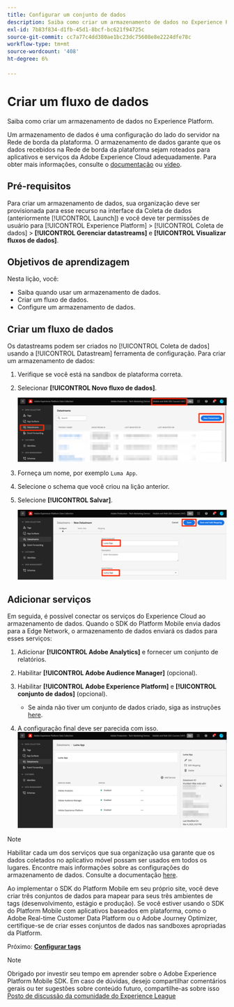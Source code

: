 ```yaml
---
title: Configurar um conjunto de dados
description: Saiba como criar um armazenamento de dados no Experience Platform.
exl-id: 7b83f834-d1fb-45d1-8bcf-bc621f94725c
source-git-commit: cc7a77c4dd380ae1bc23dc75608e8e2224dfe78c
workflow-type: tm+mt
source-wordcount: '408'
ht-degree: 6%

---
```


# Criar um fluxo de dados

Saiba como criar um armazenamento de dados no Experience Platform.

Um armazenamento de dados é uma configuração do lado do servidor na Rede de borda da plataforma.  O armazenamento de dados garante que os dados recebidos na Rede de borda da plataforma sejam roteados para aplicativos e serviços da Adobe Experience Cloud adequadamente. Para obter mais informações, consulte o [documentação](https://experienceleague.adobe.com/docs/experience-platform/edge/fundamentals/datastreams.html?lang=pt-BR) ou [vídeo](https://experienceleague.adobe.com/docs/platform-learn/data-collection/edge-network/configure-datastreams.html?lang=pt-BR).

## Pré-requisitos

Para criar um armazenamento de dados, sua organização deve ser provisionada para esse recurso na interface da Coleta de dados (anteriormente [!UICONTROL Launch]) e você deve ter permissões de usuário para [!UICONTROL Experience Platform] > [!UICONTROL Coleta de dados] > **[!UICONTROL Gerenciar datastreams]** e **[!UICONTROL Visualizar fluxos de dados]**.

## Objetivos de aprendizagem

Nesta lição, você:

* Saiba quando usar um armazenamento de dados.
* Criar um fluxo de dados.
* Configure um armazenamento de dados.

## Criar um fluxo de dados

Os datastreams podem ser criados no [!UICONTROL Coleta de dados] usando a [!UICONTROL Datastream] ferramenta de configuração. Para criar um armazenamento de dados:

1. Verifique se você está na sandbox de plataforma correta.
1. Selecionar **[!UICONTROL Novo fluxo de dados]**.

   ![página inicial do datastreams](assets/mobile-datastream-new.png)

1. Forneça um nome, por exemplo `Luma App`.
1. Selecione o schema que você criou na lição anterior.
1. Selecione **[!UICONTROL Salvar]**.

   ![novos datastreams](assets/mobile-datastream-name.png)


## Adicionar serviços

Em seguida, é possível conectar os serviços do Experience Cloud ao armazenamento de dados. Quando o SDK do Platform Mobile envia dados para a Edge Network, o armazenamento de dados enviará os dados para esses serviços:

1. Adicionar **[!UICONTROL Adobe Analytics]** e fornecer um conjunto de relatórios.

1. Habilitar **[!UICONTROL Adobe Audience Manager]** (opcional).

1. Habilitar **[!UICONTROL Adobe Experience Platform]** e **[!UICONTROL conjunto de dados]** (opcional).
   * Se ainda não tiver um conjunto de dados criado, siga as instruções [here](platform.md).

1. A configuração final deve ser parecida com isso.
   ![configurações do datastream](assets/mobile-datastream-settings.png)


>[!NOTE]
>
>Habilitar cada um dos serviços que sua organização usa garante que os dados coletados no aplicativo móvel possam ser usados em todos os lugares. Encontre mais informações sobre as configurações do armazenamento de dados. Consulte a documentação [here](https://experienceleague.adobe.com/docs/experience-platform/edge/fundamentals/datastreams.html#adobe-experience-platform-settings).

Ao implementar o SDK do Platform Mobile em seu próprio site, você deve criar três conjuntos de dados para mapear para seus três ambientes de tags (desenvolvimento, estágio e produção). Se você estiver usando o SDK do Platform Mobile com aplicativos baseados em plataforma, como o Adobe Real-time Customer Data Platform ou o Adobe Journey Optimizer, certifique-se de criar esses conjuntos de dados nas sandboxes apropriadas da Platform.

Próximo: **[Configurar tags](configure-tags.md)**

>[!NOTE]
>
>Obrigado por investir seu tempo em aprender sobre o Adobe Experience Platform Mobile SDK. Em caso de dúvidas, desejo compartilhar comentários gerais ou ter sugestões sobre conteúdo futuro, compartilhe-as sobre isso [Posto de discussão da comunidade do Experience League](https://experienceleaguecommunities.adobe.com/t5/adobe-experience-platform-launch/tutorial-discussion-implement-adobe-experience-cloud-in-mobile/td-p/443796)

